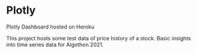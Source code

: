 # Plotly

Plotly Dashboard hosted on Heroku

This project hosts some test data of price history of a stock. Basic insights into time series data for Algothon 2021.
